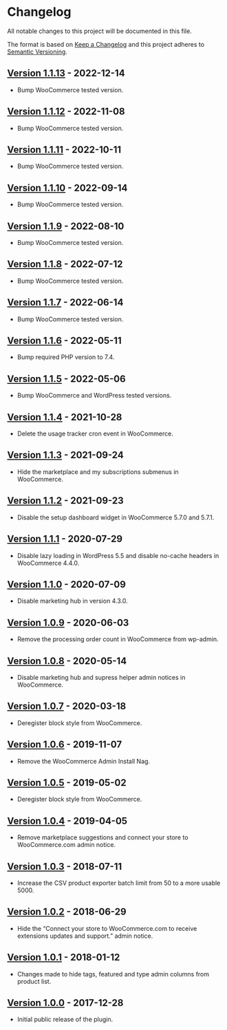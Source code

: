 # Changelog

All notable changes to this project will be documented in this file.

The format is based on [Keep a Changelog](http://keepachangelog.com/en/1.0.0/)
and this project adheres to [Semantic Versioning](http://semver.org/spec/v2.0.0.html).

## [Version 1.1.13] - 2022-12-14

* Bump WooCommerce tested version.

## [Version 1.1.12] - 2022-11-08

* Bump WooCommerce tested version.

## [Version 1.1.11] - 2022-10-11

* Bump WooCommerce tested version.

## [Version 1.1.10] - 2022-09-14

* Bump WooCommerce tested version.

## [Version 1.1.9] - 2022-08-10

* Bump WooCommerce tested version.

## [Version 1.1.8] - 2022-07-12

* Bump WooCommerce tested version.

## [Version 1.1.7] - 2022-06-14

* Bump WooCommerce tested version.

## [Version 1.1.6] - 2022-05-11

* Bump required PHP version to 7.4.

## [Version 1.1.5] - 2022-05-06

* Bump WooCommerce and WordPress tested versions.

## [Version 1.1.4] - 2021-10-28

* Delete the usage tracker cron event in WooCommerce.

## [Version 1.1.3] - 2021-09-24

* Hide the marketplace and my subscriptions submenus in WooCommerce.

## [Version 1.1.2] - 2021-09-23

* Disable the setup dashboard widget in WooCommerce 5.7.0 and 5.7.1.

## [Version 1.1.1] - 2020-07-29

* Disable lazy loading in WordPress 5.5 and disable no-cache headers in WooCommerce 4.4.0.

## [Version 1.1.0] - 2020-07-09

* Disable marketing hub in version 4.3.0.

## [Version 1.0.9] - 2020-06-03

* Remove the processing order count in WooCommerce from wp-admin.

## [Version 1.0.8] - 2020-05-14

* Disable marketing hub and supress helper admin notices in WooCommerce.

## [Version 1.0.7] - 2020-03-18

* Deregister block style from WooCommerce.

## [Version 1.0.6] - 2019-11-07

* Remove the WooCommerce Admin Install Nag.

## [Version 1.0.5] - 2019-05-02

* Deregister block style from WooCommerce.

## [Version 1.0.4] - 2019-04-05

* Remove marketplace suggestions and connect your store to WooCommerce.com admin notice.

## [Version 1.0.3] - 2018-07-11

* Increase the CSV product exporter batch limit from 50 to a more usable 5000.

## [Version 1.0.2] - 2018-06-29

* Hide the “Connect your store to WooCommerce.com to receive extensions updates and support.” admin notice.

## [Version 1.0.1] - 2018-01-12

* Changes made to hide tags, featured and type admin columns from product list.

## [Version 1.0.0] - 2017-12-28

* Initial public release of the plugin.

[Version 1.0.0]: https://github.com/lukecav/performance-improvements-for-woocommerce/releases/tag/v1.0.1
[Version 1.0.1]: https://github.com/lukecav/performance-improvements-for-woocommerce/releases/tag/v1.0.1
[Version 1.0.2]: https://github.com/lukecav/performance-improvements-for-woocommerce/releases/tag/v1.0.2
[Version 1.0.3]: https://github.com/lukecav/performance-improvements-for-woocommerce/releases/tag/v1.0.3
[Version 1.0.4]: https://github.com/lukecav/performance-improvements-for-woocommerce/releases/tag/v1.0.4
[Version 1.0.5]: https://github.com/lukecav/performance-improvements-for-woocommerce/releases/tag/v1.0.5
[Version 1.0.6]: https://github.com/lukecav/performance-improvements-for-woocommerce/releases/tag/v1.0.6
[Version 1.0.7]: https://github.com/lukecav/performance-improvements-for-woocommerce/releases/tag/v1.0.7
[Version 1.0.8]: https://github.com/lukecav/performance-improvements-for-woocommerce/releases/tag/v1.0.8
[Version 1.0.9]: https://github.com/lukecav/performance-improvements-for-woocommerce/releases/tag/v1.0.9
[Version 1.1.0]: https://github.com/lukecav/performance-improvements-for-woocommerce/releases/tag/v1.1.0
[Version 1.1.1]: https://github.com/lukecav/performance-improvements-for-woocommerce/releases/tag/v1.1.1
[Version 1.1.2]: https://github.com/lukecav/performance-improvements-for-woocommerce/releases/tag/v1.1.2
[Version 1.1.3]: https://github.com/lukecav/performance-improvements-for-woocommerce/releases/tag/v1.1.3
[Version 1.1.4]: https://github.com/lukecav/performance-improvements-for-woocommerce/releases/tag/v1.1.4
[Version 1.1.5]: https://github.com/lukecav/performance-improvements-for-woocommerce/releases/tag/v1.1.5
[Version 1.1.6]: https://github.com/lukecav/performance-improvements-for-woocommerce/releases/tag/v1.1.6
[Version 1.1.7]: https://github.com/lukecav/performance-improvements-for-woocommerce/releases/tag/v1.1.7
[Version 1.1.8]: https://github.com/lukecav/performance-improvements-for-woocommerce/releases/tag/v1.1.8
[Version 1.1.9]: https://github.com/lukecav/performance-improvements-for-woocommerce/releases/tag/v1.1.9
[Version 1.1.10]: https://github.com/lukecav/performance-improvements-for-woocommerce/releases/tag/v1.1.10
[Version 1.1.11]: https://github.com/lukecav/performance-improvements-for-woocommerce/releases/tag/v1.1.11
[Version 1.1.12]: https://github.com/lukecav/performance-improvements-for-woocommerce/releases/tag/v1.1.12
[Version 1.1.13]: https://github.com/lukecav/performance-improvements-for-woocommerce/releases/tag/v1.1.13
